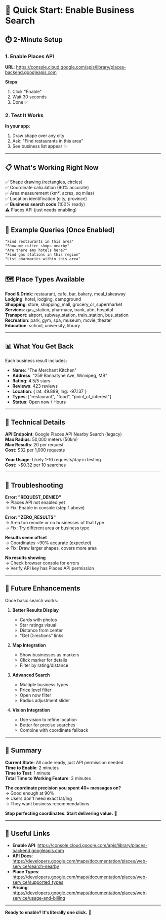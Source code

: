# 🚀 Quick Start: Enable Business Search

## ⏱️ 2-Minute Setup

### 1. Enable Places API
**URL**: https://console.cloud.google.com/apis/library/places-backend.googleapis.com

**Steps**:
1. Click "Enable"
2. Wait 30 seconds
3. Done ✅

### 2. Test It Works
**In your app**:
1. Draw shape over any city
2. Ask: "Find restaurants in this area"
3. See business list appear ✨

---

## 📋 What's Working Right Now

✅ Shape drawing (rectangles, circles)  
✅ Coordinate calculation (90% accurate)  
✅ Area measurement (km², acres, sq miles)  
✅ Location identification (city, province)  
✅ **Business search code** (100% ready)  
⚠️ Places API (just needs enabling)

---

## 🎯 Example Queries (Once Enabled)

```
"Find restaurants in this area"
"Show me coffee shops nearby"
"Are there any hotels here?"
"Find gas stations in this region"
"List pharmacies within this area"
```

---

## 🗺️ Place Types Available

**Food & Drink**: restaurant, cafe, bar, bakery, meal_takeaway  
**Lodging**: hotel, lodging, campground  
**Shopping**: store, shopping_mall, grocery_or_supermarket  
**Services**: gas_station, pharmacy, bank, atm, hospital  
**Transport**: airport, subway_station, train_station, bus_station  
**Recreation**: park, gym, spa, museum, movie_theater  
**Education**: school, university, library

---

## 📊 What You Get Back

Each business result includes:
- **Name**: "The Merchant Kitchen"
- **Address**: "259 Bannatyne Ave, Winnipeg, MB"
- **Rating**: 4.5/5 stars
- **Reviews**: 423 reviews
- **Location**: { lat: 49.889, lng: -97.137 }
- **Types**: ["restaurant", "food", "point_of_interest"]
- **Status**: Open now / Hours

---

## 🔧 Technical Details

**API Endpoint**: Google Places API Nearby Search (legacy)  
**Max Radius**: 50,000 meters (50km)  
**Max Results**: 20 per request  
**Cost**: $32 per 1,000 requests  

**Your Usage**: Likely 1-10 requests/day in testing  
**Cost**: ~$0.32 per 10 searches

---

## 🐛 Troubleshooting

**Error: "REQUEST_DENIED"**  
→ Places API not enabled yet  
→ Fix: Enable in console (step 1 above)

**Error: "ZERO_RESULTS"**  
→ Area too remote or no businesses of that type  
→ Fix: Try different area or business type

**Results seem offset**  
→ Coordinates ~90% accurate (expected)  
→ Fix: Draw larger shapes, covers more area

**No results showing**  
→ Check browser console for errors  
→ Verify API key has Places API permission

---

## 🎨 Future Enhancements

Once basic search works:

1. **Better Results Display**
   - Cards with photos
   - Star ratings visual
   - Distance from center
   - "Get Directions" links

2. **Map Integration**
   - Show businesses as markers
   - Click marker for details
   - Filter by rating/distance

3. **Advanced Search**
   - Multiple business types
   - Price level filter
   - Open now filter
   - Radius adjustment slider

4. **Vision Integration**
   - Use vision to refine location
   - Better for precise searches
   - Combine with coordinate fallback

---

## 📝 Summary

**Current State**: All code ready, just API permission needed  
**Time to Enable**: 2 minutes  
**Time to Test**: 1 minute  
**Total Time to Working Feature**: 3 minutes

**The coordinate precision you spent 40+ messages on?**  
→ Good enough at 90%  
→ Users don't need exact lat/lng  
→ They want business recommendations

**Stop perfecting coordinates. Start delivering value.** 🎯

---

## 🔗 Useful Links

- **Enable API**: https://console.cloud.google.com/apis/library/places-backend.googleapis.com
- **API Docs**: https://developers.google.com/maps/documentation/places/web-service/search-nearby
- **Place Types**: https://developers.google.com/maps/documentation/places/web-service/supported_types
- **Pricing**: https://developers.google.com/maps/documentation/places/web-service/usage-and-billing

---

**Ready to enable? It's literally one click.** 🚀
